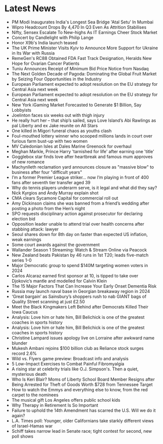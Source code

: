 # Latest News
-  PM Modi Inaugurates India's Longest Sea Bridge 'Atal Setu' In Mumbai
-  Wipro Headcount Drops By 4,470 In Q3 Even As Attrition Stabilises
-  Nifty, Sensex Escalate To New-highs As IT Earnings Cheer Stock Market
-  Concert by Candlelight with Philip Lange
-  Honor X9b's India launch teased
-  The UK Prime Minister Visits Kyiv to Announce More Support for Ukraine in Its War with Russia
-  RemeGen's RC88 Obtained FDA Fast Track Designation, Heralds New Hope for Ovarian Cancer Patients
-  Tuniu Announces Receipt of Minimum Bid Price Notice from Nasdaq
-  The Next Golden Decade of Pagoda: Dominating the Global Fruit Market by Seizing Four Opportunities in the Industry
-  European Parliament expected to adopt resolution on the EU strategy for Central Asia next week
-  European Parliament expected to adopt resolution on the EU strategy for Central Asia next week
-  New York iGaming Market Forecasted to Generate $1 Billion, Say Lobbyists
-  Joelinton faces six weeks out with thigh injury
-  He really hurt her – that ship’s sailed, says Love Island’s Abi Rawlings as pal Liberty and ex Jake reunite on All Stars
-  One killed in Migori funeral chaos as youths clash
-  Foul-mouthed lottery winner who scooped millions lands in court over furious farm bust-up with two women
-  MV Caledonian Isles at Dales Marine Greenock for overhaul
-  Meghan Markle, Prince Harry 'tarnished for life' after earning one 'title'
-  Gogglebox star finds love after heartbreak and famous mum approves of new romance
-  Machynlleth reclamation yard announces closure as "massive blow" to business after four "difficult years"
-  I’m a former Premier League striker… now I’m playing in front of 400 fans after seventh tier transfer aged 39
-  Why do tennis players underarm serve, is it legal and what did they say? Nick Kyrgios and Andy Murray explain shot
-  CMA clears Sycamore Capital for commercial roll out
-  Amy Dickinson claims she was banned from a friend’s wedding after posting a photo from the Hen’s night
-  SPO requests disciplinary action against prosecutor for declaring election bid
-  Opposition leader unable to attend trial over health concerns after stabbing attack: lawyer
-  Seoul shares down for 8th day on faster than expected US inflation, weak earnings
-  Some court awards against the government
-  Wallander Season 1 Streaming: Watch & Stream Online via Peacock
-  New Zealand beats Pakistan by 46 runs in 1st T20; leads five-match series 1-0
-  Major Democratic group to spend $140M targeting women voters in 2024
-  Carlos Alcaraz earned first sponsor at 10, is tipped to take over Djokovic’s mantle and modelled for Calvin Klein
-  The 15 Major Factors That Can Increase Your Early Onset Dementia Risk
-  Russia may launch naval base in Georgian breakaway region in 2024
-  ‘Great bargain’ as Sainsbury’s shoppers rush to nab GIANT bags of Quality Street scanning at just £2.50
-  Meet the Black Kingmakers Left Behind after Democrats Killed Their Iowa Caucus
-  Analysis: Love him or hate him, Bill Belichick is one of the greatest coaches in sports history
-  Analysis: Love him or hate him, Bill Belichick is one of the greatest coaches in sports history
-  Christine Lampard issues apology live on Lorraine after awkward name blunder
-  Mukesh Ambani rejoins $100 billion club as Reliance stock surges record 2.6%
-  Wild vs. Flyers game preview: Broadcast info and analysis
-  5 Low-Impact Exercises to Combat Painful Fibromyalgia
-  A rising star at celebrity trials like O.J. Simpson's. Then a quiet, mysterious death
-  Who Is Keri Blair? Moms of Liberty School Board Member Resigns after Being Arrested for Theft of Goods Worth $728 from Tennessee Target
-  How to watch the Emmys and everything else to know, from the red carpet to the nominees
-  The musical gift Los Angeles offers public school kids
-  Why Therapy in Retirement Is So Important
-  Failure to uphold the 14th Amendment has scarred the U.S. Will we do it again?
-  L.A. Times poll: Younger, older Californians take starkly different views of Israel-Hamas war
-  Schiff takes narrow lead in Senate race; tight contest for second, new poll shows
